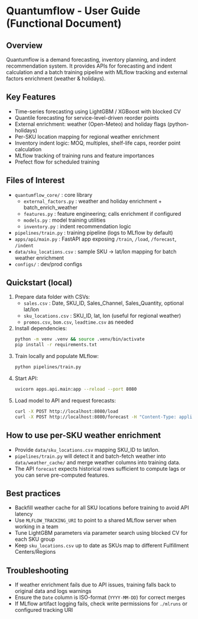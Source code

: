 # Quantumflow - User Guide (Functional Document)

## Overview
Quantumflow is a demand forecasting, inventory planning, and indent recommendation system. It provides APIs for forecasting and indent calculation and a batch training pipeline with MLflow tracking and external factors enrichment (weather & holidays).

## Key Features
- Time-series forecasting using LightGBM / XGBoost with blocked CV
- Quantile forecasting for service-level-driven reorder points
- External enrichment: weather (Open-Meteo) and holiday flags (python-holidays)
- Per-SKU location mapping for regional weather enrichment
- Inventory indent logic: MOQ, multiples, shelf-life caps, reorder point calculation
- MLflow tracking of training runs and feature importances
- Prefect flow for scheduled training

## Files of Interest
- `quantumflow_core/` : core library
  - `external_factors.py` : weather and holiday enrichment + batch_enrich_weather
  - `features.py` : feature engineering; calls enrichment if configured
  - `models.py` : model training utilities
  - `inventory.py` : indent recommendation logic
- `pipelines/train.py` : training pipeline (logs to MLflow by default)
- `apps/api/main.py` : FastAPI app exposing `/train`, `/load`, `/forecast`, `/indent`
- `data/sku_locations.csv` : sample SKU -> lat/lon mapping for batch weather enrichment
- `configs/` : dev/prod configs

## Quickstart (local)
1. Prepare data folder with CSVs:
   - `sales.csv` : Date, SKU_ID, Sales_Channel, Sales_Quantity, optional lat/lon
   - `sku_locations.csv` : SKU_ID, lat, lon  (useful for regional weather)
   - `promos.csv`, `bom.csv`, `leadtime.csv` as needed
2. Install dependencies:
   ```bash
   python -m venv .venv && source .venv/bin/activate
   pip install -r requirements.txt
   ```
3. Train locally and populate MLflow:
   ```bash
   python pipelines/train.py
   ```
4. Start API:
   ```bash
   uvicorn apps.api.main:app --reload --port 8080
   ```
5. Load model to API and request forecasts:
   ```bash
   curl -X POST http://localhost:8080/load
   curl -X POST http://localhost:8080/forecast -H "Content-Type: application/json" -d '{"rows":[...]}'
   ```

## How to use per-SKU weather enrichment
- Provide `data/sku_locations.csv` mapping SKU_ID to lat/lon.
- `pipelines/train.py` will detect it and batch-fetch weather into `data/weather_cache/` and merge weather columns into training data.
- The API `forecast` expects historical rows sufficient to compute lags or you can serve pre-computed features.

## Best practices
- Backfill weather cache for all SKU locations before training to avoid API latency
- Use `MLFLOW_TRACKING_URI` to point to a shared MLflow server when working in a team
- Tune LightGBM parameters via parameter search using blocked CV for each SKU group
- Keep `sku_locations.csv` up to date as SKUs map to different Fulfillment Centers/Regions

## Troubleshooting
- If weather enrichment fails due to API issues, training falls back to original data and logs warnings
- Ensure the `Date` column is ISO-format (`YYYY-MM-DD`) for correct merges
- If MLflow artifact logging fails, check write permissions for `./mlruns` or configured tracking URI
